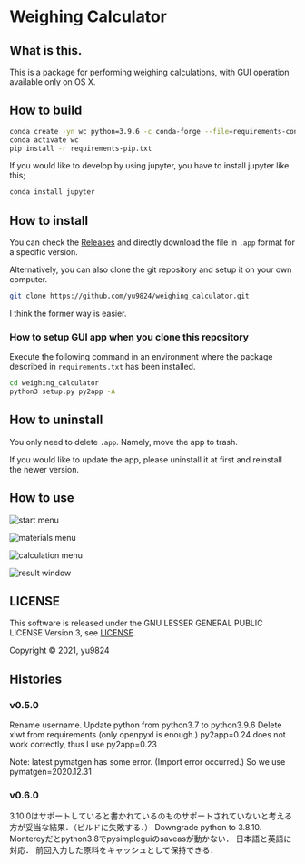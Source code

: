 # Weighing Calculator
## What is this.
This is a package for performing weighing calculations, with GUI operation available only on OS X.

## How to build

```bash
conda create -yn wc python=3.9.6 -c conda-forge --file=requirements-conda.txt
conda activate wc
pip install -r requirements-pip.txt
```

If you would like to develop by using jupyter, you have to install jupyter like this;

```bash
conda install jupyter
```

## How to install
You can check the [Releases](https://github.com/yu9824/weighing_calculator/releases) and directly download the file in `.app` format for a specific version.


Alternatively, you can also clone the git repository and setup it on your own computer.

```bash
git clone https://github.com/yu9824/weighing_calculator.git
```

I think the former way is easier.


### How to setup GUI app when you clone this repository
Execute the following command in an environment where the package described in `requirements.txt` has been installed.

```bash
cd weighing_calculator
python3 setup.py py2app -A
```

## How to uninstall
You only need to delete `.app`. Namely, move the app to trash.

If you would like to update the app, please uninstall it at first and reinstall the newer version.


## How to use
![start menu](https://github.com/yu9824/weighing_calculator/blob/67b3611eaf948b65c13703f8539a0c9e99eaeb5a/example/img/start_menu.png)

![materials menu](https://github.com/yu9824/weighing_calculator/blob/67b3611eaf948b65c13703f8539a0c9e99eaeb5a/example/img/materials_menu.png)

![calculation menu](https://github.com/yu9824/weighing_calculator/blob/67b3611eaf948b65c13703f8539a0c9e99eaeb5a/example/img/calculation_menu.png)

![result window](https://github.com/yu9824/weighing_calculator/blob/67b3611eaf948b65c13703f8539a0c9e99eaeb5a/example/img/result_window.png)

## LICENSE
This software is released under the GNU LESSER GENERAL PUBLIC LICENSE Version 3, see [LICENSE](https://github.com/yu9824/weighing_calculator/blob/main/LICENSE).

Copyright © 2021,  yu9824


## Histories
### v0.5.0
Rename username.
Update python from python3.7 to python3.9.6
Delete xlwt from requirements (only openpyxl is enough.)
py2app=0.24 does not work correctly, thus I use py2app=0.23

Note: latest pymatgen has some error. (Import error occurred.) So we use pymatgen=2020.12.31

### v0.6.0
3.10.0はサポートしていると書かれているのものサポートされていないと考える方が妥当な結果．（ビルドに失敗する．）
Downgrade python to 3.8.10.
Montereyだとpython3.8でpysimpleguiのsaveasが動かない．
日本語と英語に対応．
前回入力した原料をキャッシュとして保持できる．